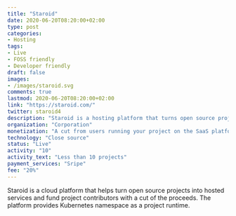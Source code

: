```yaml
---
title: "Staroid"
date: 2020-06-20T08:20:00+02:00
type: post
categories:
- Hosting
tags:
- Live
- FOSS friendly
- Developer friendly
draft: false
images:
- /images/staroid.svg
comments: true
lastmod: 2020-06-20T08:20:00+02:00
link: "https://staroid.com/"
twitter: staroid4
description: "Staroid is a hosting platform that turns open source projects into running services to fund project contributors."
organization: "Corporation"
monetization: "A cut from users running your project on the SaaS platform"
technology: "Close source"
status: "Live"
activity: "10"
activity_text: "Less than 10 projects"
payment_services: "Sripe"
fee: "20%"
---
```


Staroid is a cloud platform that helps turn open source projects into hosted services and fund project contributors with a cut of the proceeds.<!--more-->
The platform provides Kubernetes namespace as a project runtime.
